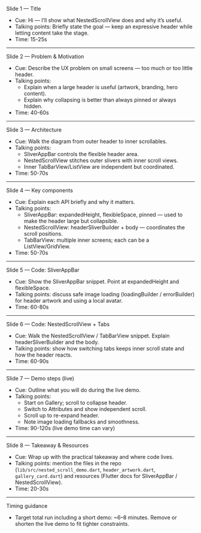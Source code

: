 Slide 1 — Title

- Cue: Hi — I’ll show what NestedScrollView does and why it’s useful.
- Talking points: Briefly state the goal — keep an expressive header while letting content take the stage.
- Time: 15-25s

---

Slide 2 — Problem & Motivation

- Cue: Describe the UX problem on small screens — too much or too little header.
- Talking points:
	- Explain when a large header is useful (artwork, branding, hero content).
	- Explain why collapsing is better than always pinned or always hidden.
- Time: 40-60s

---

Slide 3 — Architecture

- Cue: Walk the diagram from outer header to inner scrollables.
- Talking points:
	- SliverAppBar controls the flexible header area.
	- NestedScrollView stitches outer slivers with inner scroll views.
	- Inner TabBarView/ListView are independent but coordinated.
- Time: 50-70s

---

Slide 4 — Key components

- Cue: Explain each API briefly and why it matters.
- Talking points:
	- SliverAppBar: expandedHeight, flexibleSpace, pinned — used to make the header large but collapsible.
	- NestedScrollView: headerSliverBuilder + body — coordinates the scroll positions.
	- TabBarView: multiple inner screens; each can be a ListView/GridView.
- Time: 50-70s

---

Slide 5 — Code: SliverAppBar

- Cue: Show the SliverAppBar snippet. Point at expandedHeight and flexibleSpace.
- Talking points: discuss safe image loading (loadingBuilder / errorBuilder) for header artwork and using a local avatar.
- Time: 60-80s

---

Slide 6 — Code: NestedScrollView + Tabs

- Cue: Walk the NestedScrollView / TabBarView snippet. Explain headerSliverBuilder and the body.
- Talking points: show how switching tabs keeps inner scroll state and how the header reacts.
- Time: 60-90s

---

Slide 7 — Demo steps (live)

- Cue: Outline what you will do during the live demo.
- Talking points:
	- Start on Gallery; scroll to collapse header.
	- Switch to Attributes and show independent scroll.
	- Scroll up to re-expand header.
	- Note image loading fallbacks and smoothness.
- Time: 90-120s (live demo time can vary)

---

Slide 8 — Takeaway & Resources

- Cue: Wrap up with the practical takeaway and where code lives.
- Talking points: mention the files in the repo (`lib/src/nested_scroll_demo.dart`, `header_artwork.dart`, `gallery_card.dart`) and resources (Flutter docs for SliverAppBar / NestedScrollView).
- Time: 20-30s

---

Timing guidance

- Target total run including a short demo: ~6–8 minutes. Remove or shorten the live demo to fit tighter constraints.
